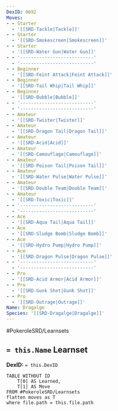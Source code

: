 ```yaml
---
DexID: 0692
Moves:
- - Starter
  - '[[SRD-Tackle|Tackle]]'
- - Starter
  - '[[SRD-Smokescreen|Smokescreen]]'
- - Starter
  - '[[SRD-Water Gun|Water Gun]]'
- - '---------------------------'
  - '---------------------------'
- - Beginner
  - '[[SRD-Feint Attack|Feint Attack]]'
- - Beginner
  - '[[SRD-Tail Whip|Tail Whip]]'
- - Beginner
  - '[[SRD-Bubble|Bubble]]'
- - '---------------------------'
  - '---------------------------'
- - Amateur
  - '[[SRD-Twister|Twister]]'
- - Amateur
  - '[[SRD-Dragon Tail|Dragon Tail]]'
- - Amateur
  - '[[SRD-Acid|Acid]]'
- - Amateur
  - '[[SRD-Camouflage|Camouflage]]'
- - Amateur
  - '[[SRD-Poison Tail|Poison Tail]]'
- - Amateur
  - '[[SRD-Water Pulse|Water Pulse]]'
- - Amateur
  - '[[SRD-Double Team|Double Team]]'
- - Amateur
  - '[[SRD-Toxic|Toxic]]'
- - '---------------------------'
  - '---------------------------'
- - Ace
  - '[[SRD-Aqua Tail|Aqua Tail]]'
- - Ace
  - '[[SRD-Sludge Bomb|Sludge Bomb]]'
- - Ace
  - '[[SRD-Hydro Pump|Hydro Pump]]'
- - Ace
  - '[[SRD-Dragon Pulse|Dragon Pulse]]'
- - '---------------------------'
  - '---------------------------'
- - Pro
  - '[[SRD-Acid Armor|Acid Armor]]'
- - Pro
  - '[[SRD-Gunk Shot|Gunk Shot]]'
- - Pro
  - '[[SRD-Outrage|Outrage]]'
Name: Dragalge
Species: '[[SRD-Dragalge|Dragalge]]'
---
```


#PokeroleSRD/Learnsets

## `= this.Name` Learnset

**DexID:** `= this.DexID`

```dataview
TABLE WITHOUT ID
    T[0] AS Learned,
    T[1] AS Move
FROM #PokeroleSRD/Learnsets
flatten moves as T
where file.path = this.file.path
```
